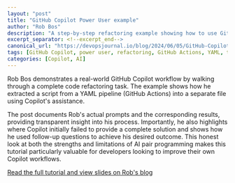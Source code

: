 ```yaml
---
layout: "post"
title: "GitHub Copilot Power User example"
author: "Rob Bos"
description: "A step-by-step refactoring example showing how to use GitHub Copilot effectively."
excerpt_separator: <!--excerpt_end-->
canonical_url: "https://devopsjournal.io/blog/2024/06/05/GitHub-Copilot-Power-User"
tags: [GitHub Copilot, power user, refactoring, GitHub Actions, YAML, tutorials, programming]
categories: [Copilot, AI]
---
```


Rob Bos demonstrates a real-world GitHub Copilot workflow by walking through a complete code refactoring task. The example shows how he extracted a script from a YAML pipeline (GitHub Actions) into a separate file using Copilot's assistance.<!--excerpt_end-->

The post documents Rob's actual prompts and the corresponding results, providing transparent insight into his process. Importantly, he also highlights where Copilot initially failed to provide a complete solution and shows how he used follow-up questions to achieve his desired outcome. This honest look at both the strengths and limitations of AI pair programming makes this tutorial particularly valuable for developers looking to improve their own Copilot workflows.

[Read the full tutorial and view slides on Rob's blog](https://devopsjournal.io/blog/2024/06/05/GitHub-Copilot-Power-User)
